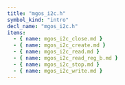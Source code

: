 ```yaml
---
title: "mgos_i2c.h"
symbol_kind: "intro"
decl_name: "mgos_i2c.h"
items:
  - { name: mgos_i2c_close.md }
  - { name: mgos_i2c_create.md }
  - { name: mgos_i2c_read.md }
  - { name: mgos_i2c_read_reg_b.md }
  - { name: mgos_i2c_stop.md }
  - { name: mgos_i2c_write.md }
---
```



